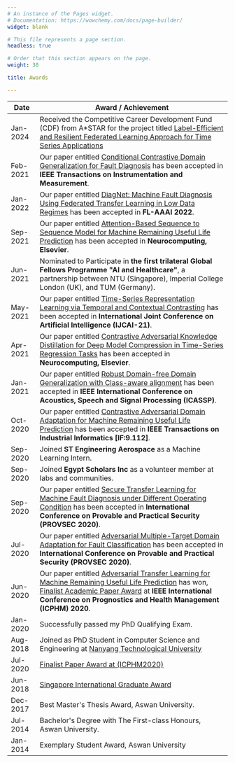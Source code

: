 ```yaml
---
# An instance of the Pages widget.
# Documentation: https://wowchemy.com/docs/page-builder/
widget: blank

# This file represents a page section.
headless: true

# Order that this section appears on the page.
weight: 30

title: Awards

---
```


| Date      | Award / Achievement                                                                                                    |
|-----------|------------------------------------------------------------------------------------------------------------------------|
| Jan-2024  | Received the Competitive Career Development Fund (CDF) from A*STAR for the project titled [Label-Efficient and Resilient Federated Learning Approach for Time Series Applications](https://www.a-star.edu.sg/cfar/news/news/grant-awards/recipients-for-a-star-career-development-fund-(cdf)-2023#:~:text=The%20A*STAR%20Career%20Development,management%20experience%20and%20seed%20funding.) |
| Feb-2021  | Our paper entitled [Conditional Contrastive Domain Generalization for Fault Diagnosis](/publication/CCDG/) has been accepted in **IEEE Transactions on Instrumentation and Measurement**. |
| Jan-2022  | Our paper entitled [DiagNet: Machine Fault Diagnosis Using Federated Transfer Learning in Low Data Regimes](https://federated-learning.org/fl-aaai-2022/) has been accepted in **FL-AAAI 2022**. |
| Sep-2021  | Our paper entitled [Attention-Based Sequence to Sequence Model for Machine Remaining Useful Life Prediction](/publication/ATS2S/) has been accepted in **Neurocomputing, Elsevier**. |
| Jun-2021  | Nominated to Participate in **the first trilateral Global Fellows Programme "AI and Healthcare"**, a partnership between NTU (Singapore), Imperial College London (UK), and TUM (Germany). |
| May-2021  | Our paper entitled [Time-Series Representation Learning via Temporal and Contextual Contrasting](/publication/TS_TCC/) has been accepted in **International Joint Conference on Artificial Intelligence (IJCAI-21)**. |
| Apr-2021  | Our paper entitled [Contrastive Adversarial Knowledge Distillation for Deep Model Compression in Time-Series Regression Tasks](/publication/ATS2S/) has been accepted in **Neurocomputing, Elsevier**. |
| Jan-2021  | Our paper entitled [Robust Domain-free Domain Generalization with Class-aware alignment](/publication/DFDG/) has been accepted in  **IEEE International Conference on Acoustics, Speech and Signal Processing (ICASSP)**. |
| Oct-2020  | Our paper entitled [Contrastive Adversarial Domain Adaptation for Machine Remaining Useful Life Prediction](/publication/CADA/) has been accepted in **IEEE Transactions on Industrial Informatics [IF:9.112]**. |
| Sep-2020  | Joined **ST Engineering Aerospace** as a Machine Learning Intern. |
| Sep-2020  | Joined **Egypt Scholars Inc** as a volunteer member at labs and communities. |
| Sep-2020  | Our paper entitled [Secure Transfer Learning for Machine Fault Diagnosis under Different Operating Condition](/publication/ATS2S/) has been accepted in **International Conference on Provable and Practical Security (PROVSEC 2020)**. |
| Jul-2020  | Our paper entitled [Adversarial Multiple-Target Domain Adaptation for Fault Classification](/publication/AMDA/) has been accepted in **International Conference on Provable and Practical Security (PROVSEC 2020)**. |
| Jun-2020  | Our paper entitled [Adversarial Transfer Learning for Machine Remaining Useful Life Prediction](/publication/ADARUL/) has won, [Finalist Academic Paper Award](https://ntu.edu.sg/scse/news-events/news/detail/scse-phd-student-a-star-scholar-mohamed-ragab-finalist-paper-award-at-the-12th-ieee-international-conference-on-prognostics-and-health-management-(icphm2020)) at **IEEE International Conference on Prognostics and Health Management (ICPHM) 2020**. |
| Jan-2020  | Successfully passed my PhD Qualifying Exam. |
| Aug-2018  | Joined as PhD Student in Computer Science and Engineering at  [Nanyang Technological University](https://www.ntu.edu.sg/) |
| Jul-2020  | [Finalist Paper Award at (ICPHM2020)](https://ntu.edu.sg/scse/news-events/news/detail/scse-phd-student-a-star-scholar-mohamed-ragab-finalist-paper-award-at-the-12th-ieee-international-conference-on-prognostics-and-health-management-(icphm2020)) |
| Jun-2018  | [Singapore International Graduate Award](#) |
| Dec-2017  | Best Master's Thesis Award, Aswan University. |
| Jul-2014  | Bachelor's Degree with The First-class Honours, Aswan University. |
| Jan-2014  | Exemplary Student Award, Aswan University |
